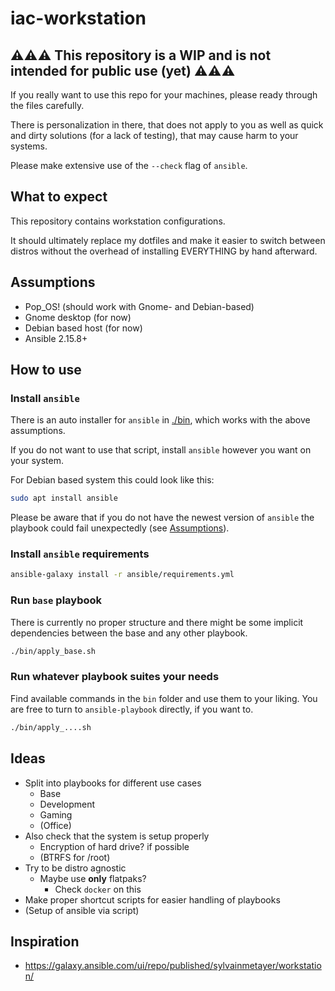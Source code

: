 # iac-workstation

## **⚠️⚠️⚠️ This repository is a WIP and is not intended for public use (yet) ⚠️⚠️⚠️**

If you really want to use this repo for your machines, please ready through the files
carefully.

There is personalization in there, that does not apply to you as well as
quick and dirty solutions (for a lack of testing), that may cause harm to your
systems.

Please make extensive use of the `--check` flag of `ansible`.

## What to expect

This repository contains workstation configurations.

It should ultimately replace my dotfiles and make it easier to switch between distros without
the overhead of installing EVERYTHING by hand afterward.

## Assumptions

  * Pop_OS! (should work with Gnome- and Debian-based)
  * Gnome desktop (for now)
  * Debian based host (for now)
  * Ansible 2.15.8+

## How to use

### Install `ansible`

There is an auto installer for `ansible` in [./bin](./bin), which works
with the above assumptions.

If you do not want to use that script, install `ansible` however you want
on your system.

For Debian based system this could look like this:

```bash
sudo apt install ansible
```

Please be aware that if you do not have the newest version of `ansible`
the playbook could fail unexpectedly (see [Assumptions](#assumptions)).

### Install `ansible` requirements

```bash
ansible-galaxy install -r ansible/requirements.yml
```

### Run `base` playbook

There is currently no proper structure and there might be some implicit
dependencies between the base and any other playbook.

```bash
./bin/apply_base.sh
```

### Run whatever playbook suites your needs

Find available commands in the `bin` folder and use them to your liking.
You are free to turn to `ansible-playbook` directly, if you want to.

```bash
./bin/apply_....sh
```

## Ideas

  * Split into playbooks for different use cases 
    * Base
    * Development
    * Gaming
    * (Office)
  * Also check that the system is setup properly
    * Encryption of hard drive? if possible
    * (BTRFS for /root)
  * Try to be distro agnostic
    * Maybe use **only** flatpaks?
      * Check `docker` on this 
  * Make proper shortcut scripts for easier handling of playbooks
  * (Setup of ansible via script) 


## Inspiration

  - https://galaxy.ansible.com/ui/repo/published/sylvainmetayer/workstation/
